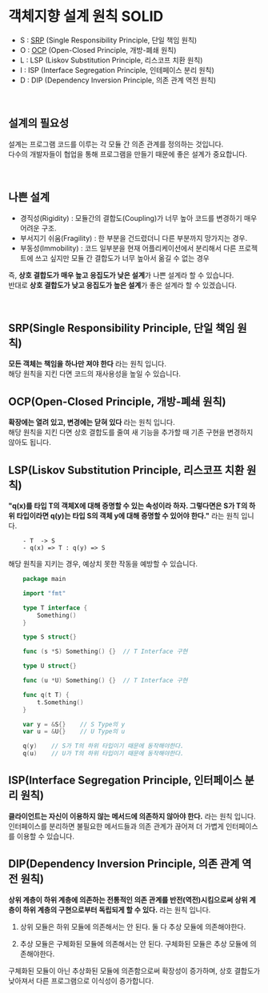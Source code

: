 # 객체지향 설계 원칙 SOLID

- S : [SRP](#srpsingle-responsibility-principle-단일-책임-원칙) (Single Responsibility Principle, 단일 책임 원칙)
- O : [OCP](#ocpopen-closed-principle-개방-폐쇄-원칙) (Open-Closed Principle, 개방-폐쇄 원칙)
- L : LSP (Liskov Substitution Principle, 리스코프 치환 원칙)
- I : ISP (Interface Segregation Principle, 인테페이스 분리 원칙)
- D : DIP (Dependency Inversion Principle, 의존 관계 역전 원칙)

</br>

## 설계의 필요성

설계는 프로그램 코드를 이루는 각 모듈 간 의존 관계를 정의하는 것입니다.</br>
다수의 개발자들이 협업을 통해 프로그램을 만들기 때문에 좋은 설계가 중요합니다.

</br>

## 나쁜 설계

- 경직성(Rigidity) : 모듈간의 결합도(Coupling)가 너무 높아 코드를 변경하기 매우 어려운 구조.
- 부서지기 쉬움(Fragility) : 한 부분을 건드렸더니 다른 부분까지 망가지는 경우.
- 부동성(Immobility) : 코드 일부분을 현재 어플리케이션에서 분리해서 다른 프로젝트에 쓰고 싶지만 모듈 간 결합도가 너무 높아서 옮길 수 없는 경우

즉, **상호 결합도가 매우 높고 응집도가 낮은 설계**가  나쁜 설계라 할 수 있습니다.</br>
반대로 **상호 결합도가 낮고 응집도가 높은 설계**가 좋은 설계라 할 수 있겠습니다.

</br>

## SRP(Single Responsibility Principle, 단일 책임 원칙)

**모든 객체는 책임을 하나만 져야 한다** 라는 원칙 입니다.</br>
해당 원칙을 지킨 다면 코드의 재사용성을 높일 수 있습니다.

## OCP(Open-Closed Principle, 개방-폐쇄 원칙)

**확장에는 열려 있고, 변경에는 닫혀 있다** 라는 원칙 입니다.</br>
해당 원칙을 지킨 다면 상호 결합도를 줄여 새 기능을 추가할 때 기존 구현을 변경하지 않아도 됩니다.

## LSP(Liskov Substitution Principle, 리스코프 치환 원칙)

**"q(x)를 타입 T의 객체X에 대해 증명할 수 있는 속성이라 하자. 그렇다면은 S가 T의 하위 타입이라면 q(y)는 타입 S의 객체 y에 대해 증명할 수 있어야 한다."** 라는 원칙 입니다.</br>

        - T  -> S
        - q(x) => T : q(y) => S 

해당 원칙을 지키는 경우, 예상치 못한 작동을 예방할 수 있습니다.

```go
    package main

    import "fmt"

    type T interface {
        Something()
    }

    type S struct{}

    func (s *S) Something() {}  // T Interface 구현

    type U struct{}

    func (u *U) Something() {}  // T Interface 구현

    func q(t T) {
        t.Something()
    }

    var y = &S{}    // S Type의 y
    var u = &U{}    // U Type의 u

    q(y)    // S가 T의 하위 타입이기 때문에 동작해야한다.
    q(u)    // U가 T의 하위 타입이기 때문에 동작해야한다.
```

## ISP(Interface Segregation Principle, 인터페이스 분리 원칙)

**클라이언트는 자신이 이용하지 않는 메서드에 의존하지 않아야 한다.** 라는 원칙 입니다.</br>
인터페이스를 분리하면 불필요한 메서드들과 의존 관계가 끊어져 더 가볍게 인터페이스를 이용할 수 있습니다.

## DIP(Dependency Inversion Principle, 의존 관계 역전 원칙)

**상위 계층이 하위 계층에 의존하는 전통적인 의존 관계를 반전(역전)시킴으로써 상위 계층이 하위 계층의 구현으로부터 독립되게 할 수 있다.** 라는 원칙 입니다.</br>

1. 상위 모듈은 하위 모듈에 의존해서는 안 된다. 둘 다 추상 모듈에 의존해야한다.

2. 추상 모듈은 구체화된 모듈에 의존해서는 안 된다. 구체화된 모듈은 추상 모듈에 의존해야한다.

구체화된 모듈이 아닌 추상화된 모듈에 의존함으로써 확장성이 증가하며, 상호 결합도가 낮아져서 다른 프로그램으로 이식성이 증가합니다.
